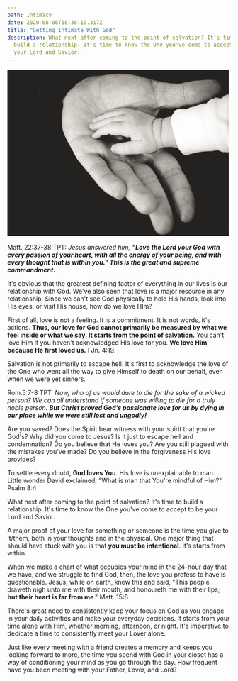 ```yaml
---
path: Intimacy
date: 2020-08-06T18:38:10.317Z
title: "Getting Intimate With God"
description: What next after coming to the point of salvation? It's time to
  build a relationship. It's time to know the One you've come to accept to be
  your Lord and Savior.
---
```

![](../assets/photo-1439920120577-eb3a83c16dd7.jpg)

Matt. 22:37-38 TPT: *Jesus answered him, **"Love the Lord your God with every passion of your heart, with all the energy of your being, and with every thought that is within you." This is the great and supreme commandment.***

It's obvious that the greatest defining factor of everything in our lives is our relationship with God. We've also seen that love is a major resource in any relationship. Since we can't see God physically to hold His hands, look into His eyes, or visit His house, how do we love HIm?

First of all, love is not a feeling. It is a commitment. It is not words, it's actions. **Thus, our love for God cannot primarily be measured by what we feel inside or what we say. It starts from the point of salvation.** You can't love Him if you haven't acknowledged His love for you. **We love Him because He first loved us.** I Jn. 4:19.

Salvation is not primarily to escape hell. It's first to acknowledge the love of the One who went all the way to give Himself to death on our behalf, even when we were yet sinners.

Rom.5:7-8 TPT: *Now, who of us would dare to die for the sake of a wicked person? We can all understand if someone was willing to die for a truly noble person. **But Christ proved God’s passionate love for us by dying in our place while we were still lost and ungodly!***

Are you saved? Does the Spirit bear witness with your spirit that you're God's? Why did you come to Jesus? Is it just to escape hell and condemnation? Do you believe that He loves you? Are you still plagued with the mistakes you've made? Do you believe in the forgiveness His love provides?

To settle every doubt, **God loves You**. His love is unexplainable to man. Little wonder David exclaimed, "What is man that You're mindful of Him?" Psalm 8:4

What next after coming to the point of salvation? It's time to build a relationship. It's time to know the One you've come to accept to be your Lord and Savior.

A major proof of your love for something or someone is the time you give to it/them, both in your thoughts and in the physical. One major thing that should have stuck with you is that **you must be intentional**. It's starts from within.

When we make a chart of what occupies your mind in the 24-hour day that we have, and we struggle to find God, then, the love you profess to have is questionable. Jesus, while on earth, knew this and said, "This people draweth nigh unto me with their mouth, and honoureth me with their lips; **but their heart is far from me**." Matt. 15:8

There's great need to consistently keep your focus on God as you engage in your daily activities and make your everyday decisions. It starts from your time alone with Him, whether morning, afternoon, or night. It's imperative to dedicate a time to consistently meet your Lover alone.

Just like every meeting with a friend creates a memory and keeps you looking forward to more, the time you spend with God in your closet has a way of conditioning your mind as you go through the day. How frequent have you been meeting with your Father, Lover, and Lord?